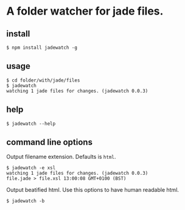 # A folder watcher for jade files.

## install

    $ npm install jadewatch -g

## usage

    $ cd folder/with/jade/files
    $ jadewatch
    watching 1 jade files for changes. (jadewatch 0.0.3)

## help

	$ jadewatch --help

## command line options

Output filename extension. Defaults is `html`.

    $ jadewatch -e xsl
    watching 1 jade files for changes. (jadewatch 0.0.3)
    file.jade > file.xsl 13:00:08 GMT+0100 (BST)

Output beatified html. Use this options to have human readable html.

    $ jadewatch -b